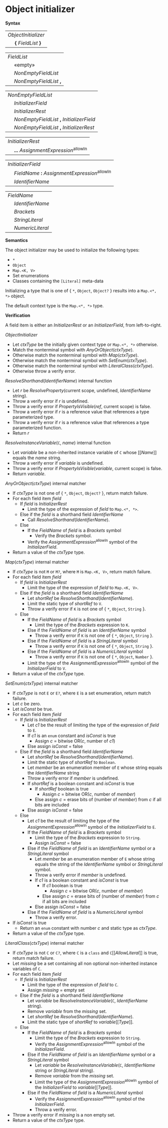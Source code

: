 # Object initializer

**Syntax**

<table>
    <tr>
        <td colspan="2"><i>ObjectInitializer</i></td>
    </tr>
    <tr>
        <td>&nbsp;</td><td><b>{</b> <i>FieldList</i> <b>}</b></td>
    </tr>
</table>

<table>
    <tr>
        <td colspan="2"><i>FieldList</i></td>
    </tr>
    <tr>
        <td>&nbsp;</td><td>«empty»</td>
    </tr>
    <tr>
        <td>&nbsp;</td><td><i>NonEmptyFieldList</i></td>
    </tr>
    <tr>
        <td>&nbsp;</td><td><i>NonEmptyFieldList</i> <b>,</b></td>
    </tr>
</table>

<table>
    <tr>
        <td colspan="2"><i>NonEmptyFieldList</i></td>
    </tr>
    <tr>
        <td>&nbsp;</td><td><i>InitializerField</i></td>
    </tr>
    <tr>
        <td>&nbsp;</td><td><i>InitializerRest</i></td>
    </tr>
    <tr>
        <td>&nbsp;</td><td><i>NonEmptyFieldList</i> <b>,</b> <i>InitializerField</i></td>
    </tr>
    <tr>
        <td>&nbsp;</td><td><i>NonEmptyFieldList</i> <b>,</b> <i>InitializerRest</i></td>
    </tr>
</table>

<table>
    <tr>
        <td colspan="2"><i>InitializerRest</i></td>
    </tr>
    <tr>
        <td>&nbsp;</td><td><b>...</b> <i>AssignmentExpression</i><sup>allowIn</sup></td>
    </tr>
</table>

<table>
    <tr>
        <td colspan="2"><i>InitializerField</i></td>
    </tr>
    <tr>
        <td>&nbsp;</td><td><i>FieldName</i> <b>:</b> <i>AssignmentExpression</i><sup>allowIn</sup></td>
    </tr>
    <tr>
        <td>&nbsp;</td><td><i>IdentifierName</i></td>
    </tr>
</table>

<table>
    <tr>
        <td colspan="2"><i>FieldName</i></td>
    </tr>
    <tr>
        <td>&nbsp;</td><td><i>IdentifierName</i></td>
    </tr>
    <tr>
        <td>&nbsp;</td><td><i>Brackets</i></td>
    </tr>
    <tr>
        <td>&nbsp;</td><td><i>StringLiteral</i></td>
    </tr>
    <tr>
        <td>&nbsp;</td><td><i>NumericLiteral</i></td>
    </tr>
</table>

**Semantics**

The object initializer may be used to initialize the following types:

* `*`
* `Object`
* `Map.<K, V>`
* Set enumerations
* Classes containing the `[Literal]` meta-data

Initializing a type that is one of { `*`, `Object`, `Object?` } results into a `Map.<*, *>` object.

The default context type is the `Map.<*, *>` type.

**Verification**

A field item is either an *InitializerRest* or an <i>InitializerField</i>, from left-to-right.

*ObjectInitializer*

* Let *ctxType* be the initially given context type or `Map.<*, *>` otherwise.
* Match the nonterminal symbol with *AnyOrObject*(*ctxType*).
* Otherwise match the nonterminal symbol with *Map*(*ctxType*).
* Otherwise match the nonterminal symbol with *SetEnum*(*ctxType*).
* Otherwise match the nonterminal symbol with *LiteralClass*(*ctxType*).
* Otherwise throw a verify error.

*ResolveShorthand*(*IdentifierName*) internal function

* Let *r* be *ResolveProperty*(current scope, undefined, *IdentifierName* string).
* Throw a verify error if *r* is undefined.
* Throw a verify error if *PropertyIsVisible*(*ref*, current scope) is false.
* Throw a verify error if *r* is a reference value that references a type parameterized type.
* Throw a verify error if *r* is a reference value that references a type parameterized function.
* Return *r*

*ResolveInstanceVariable*(`C`, *name*) internal function

* Let *variable* be a non-inherited instance variable of `C` whose \[\[*Name*\]\] equals the *name* string.
* Throw a verify error if *variable* is undefined.
* Throw a verify error if *PropertyIsVisible*(*variable*, current scope) is false.
* Return *variable*.

*AnyOrObject*(*ctxType*) internal matcher

* If *ctxType* is not one of { `*`, `Object`, `Object?` }, return match failure.
* For each field item *field*
  * If *field* is *InitializerRest*
    * Limit the type of the expression of *field* to `Map.<*, *>`.
  * Else if the *field* is a shorthand field *IdentifierName*
    * Call *ResolveShorthand*(*IdentifierName*).
  * Else
    * If the <i>FieldName</i> of *field* is a *Brackets* symbol
      * Verify the *Brackets* symbol.
    * Verify the <i>AssignmentExpression</i><sup>allowIn</sup> symbol of the *InitializerField*.
* Return a value of the *ctxType* type.

*Map*(*ctxType*) internal matcher

* If *ctxType* is not `M` or `M?`, where `M` is `Map.<K, V>`, return match failure.
* For each field item *field*
  * If *field* is *InitializerRest*
    * Limit the type of the expression of *field* to `Map.<K, V>`.
  * Else if the *field* is a shorthand field *IdentifierName*
    * Let *shortRef* be *ResolveShorthand*(*IdentifierName*).
    * Limit the static type of *shortRef* to `V`.
    * Throw a verify error if `K` is not one of { `*`, `Object`, `String` }.
  * Else
    * If the <i>FieldName</i> of *field* is a *Brackets* symbol
      * Limit the type of the *Brackets* expression to `K`.
    * Else if the <i>FieldName</i> of *field* is an *IdentifierName* symbol
      * Throw a verify error if `K` is not one of { `*`, `Object`, `String` }.
    * Else if the <i>FieldName</i> of *field* is a *StringLiteral* symbol
      * Throw a verify error if `K` is not one of { `*`, `Object`, `String` }.
    * Else if the <i>FieldName</i> of *field* is a *NumericLiteral* symbol
      * Throw a verify error if `K` is not one of { `*`, `Object`, `Number` }.
    * Limit the type of the <i>AssignmentExpression</i><sup>allowIn</sup> symbol of the *InitializerField* to `V`.
* Return a value of the *ctxType* type.

*SetEnum*(*ctxType*) internal matcher

* If *ctxType* is not `E` or `E?`, where `E` is a set enumeration, return match failure.
* Let *c* be zero.
* Let *isConst* be true.
* For each field item *field*
  * If *field* is *InitializerRest*
    * Let *c1* be the result of limiting the type of the expression of *field* to `E`.
    * If *c1* is an `enum` constant and *isConst* is true
      * Assign *c* = bitwise OR(*c*, number of *c1*)
    * Else assign *isConst* = false
  * Else if the *field* is a shorthand field *IdentifierName*
    * Let *shortRef* be *ResolveShorthand*(*IdentifierName*).
    * Limit the static type of *shortRef* to `Boolean`.
    * Let *member* be an enumeration member of `E` whose string equals the *IdentifierName* string
    * Throw a verify error if *member* is undefined.
    * If *shortRef* is a boolean constant and *isConst* is true
      * If *shortRef* boolean is true
        * Assign *c* = bitwise OR(*c*, number of *member*)
      * Else assign *c* = erase bits of (number of *member*) from *c* if all bits are included
    * Else assign *isConst* = false
  * Else
    * Let *c1* be the result of limiting the type of the <i>AssignmentExpression</i><sup>allowIn</sup> symbol of the *InitializerField* to `E`.
    * If the <i>FieldName</i> of *field* is a *Brackets* symbol
      * Limit the type of the *Brackets* expression to `String`.
      * Assign *isConst* = false
    * Else if the <i>FieldName</i> of *field* is an *IdentifierName* symbol or a *StringLiteral* symbol
      * Let *member* be an enumeration member of `E` whose string equals the string of the *IdentifierName* symbol or *StringLiteral* symbol.
      * Throw a verify error if *member* is undefined.
      * If *c1* is a boolean constant and *isConst* is true
        * If *c1* boolean is true
          * Assign *c* = bitwise OR(*c*, number of *member*)
        * Else assign *c* = erase bits of (number of *member*) from *c* if all bits are included
      * Else assign *isConst* = false
    * Else if the <i>FieldName</i> of *field* is a *NumericLiteral* symbol
      * Throw a verify error.
* If *isConst* is true
  * Return an `enum` constant with number *c* and static type as *ctxType*.
* Return a value of the *ctxType* type.

*LiteralClass*(*ctxType*) internal matcher

* If *ctxType* is not `C` or `C?`, where `C` is a `class` and `C`\[\[*AllowLiteral*\]\] is true, return match failure.
* Let *missing* be a set containing all non optional non-inherited instance variables of `C`.
* For each field item *field*
  * If *field* is *InitializerRest*
    * Limit the type of the expression of *field* to `C`.
    * Assign *missing* = empty set
  * Else if the *field* is a shorthand field *IdentifierName*
    * Let *variable* be *ResolveInstanceVariable*(`C`, *IdentifierName* string).
    * Remove *variable* from the *missing* set.
    * Let *shortRef* be *ResolveShorthand*(*IdentifierName*).
    * Limit the static type of *shortRef* to *variable*\[\[*Type*\]\].
  * Else
    * If the <i>FieldName</i> of *field* is a *Brackets* symbol
      * Limit the type of the *Brackets* expression to `String`.
      * Verify the <i>AssignmentExpression</i><sup>allowIn</sup> symbol of the *InitializerField*.
    * Else if the <i>FieldName</i> of *field* is an *IdentifierName* symbol or a *StringLiteral* symbol
      * Let *variable* be *ResolveInstanceVariable*(`C`, *IdentifierName* string or *StringLiteral* string).
      * Remove *variable* from the *missing* set.
      * Limit the type of the <i>AssignmentExpression</i><sup>allowIn</sup> symbol of the *InitializerField* to *variable*\[\[*Type*\]\].
    * Else if the <i>FieldName</i> of *field* is a *NumericLiteral* symbol
      * Verify the <i>AssignmentExpression</i><sup>allowIn</sup> symbol of the *InitializerField*.
      * Throw a verify error.
* Throw a verify error if *missing* is a non empty set.
* Return a value of the *ctxType* type.